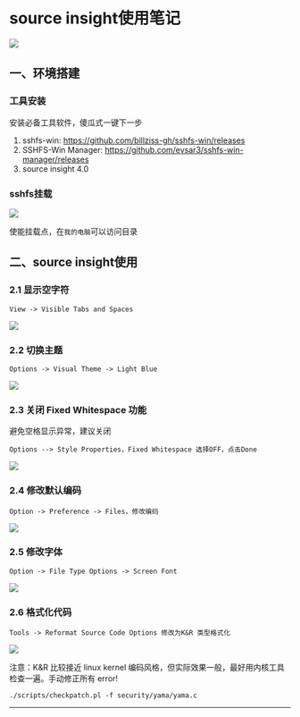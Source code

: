 # source insight使用笔记

![](images/dd7e6952.png)


## 一、环境搭建

### 工具安装
安装必备工具软件，傻瓜式一键下一步

1. sshfs-win: <https://github.com/billziss-gh/sshfs-win/releases>
2. SSHFS-Win Manager: <https://github.com/evsar3/sshfs-win-manager/releases>
3. source insight 4.0

### sshfs挂载

![](images/a814934a.png)

使能挂载点，在`我的电脑`可以访问目录

## 二、source insight使用

### 2.1 显示空字符

```text
View -> Visible Tabs and Spaces
```

![](images/76e31a9f.png)


### 2.2 切换主题

```text
Options -> Visual Theme -> Light Blue
```

![](images/5ad92cad.png)


### 2.3 关闭 Fixed Whitespace 功能

避免空格显示异常，建议关闭

```text
Options --> Style Properties，Fixed Whitespace 选择OFF，点击Done
```

![](images/cbc7361e.png)

### 2.4 修改默认编码

```text
Option -> Preference -> Files，修改编码
```

![](images/9ea936ad.png)


### 2.5 修改字体

```text
Option -> File Type Options -> Screen Font
```

![](images/e4011130.png)


### 2.6 格式化代码

```text
Tools -> Reformat Source Code Options 修改为K&R 类型格式化
```


![](images/dc91bcb6.png)

注意：K&R 比较接近 linux kernel 编码风格，但实际效果一般，最好用内核工具检查一遍。手动修正所有 error!

```shell
./scripts/checkpatch.pl -f security/yama/yama.c
```














---